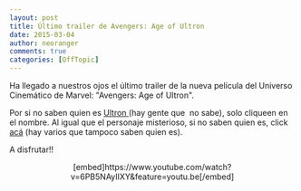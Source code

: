 ```yaml
---
layout: post
title: Último trailer de Avengers: Age of Ultron
date: 2015-03-04
author: neoranger
comments: true
categories: [OffTopic]
---
```

Ha llegado a nuestros ojos el último trailer de la nueva película del Universo Cinemático de Marvel: "Avengers: Age of Ultron".

Por si no saben quien es <a href="http://es.wikipedia.org/wiki/Ultron">Ultron </a>(hay gente que  no sabe), solo cliqueen en el nombre. Al igual que el personaje misterioso, si no saben quien es, click <a href="http://es.wikipedia.org/wiki/Visi%C3%B3n_(c%C3%B3mic)">acá</a> (hay varios que tampoco saben quien es).

A disfrutar!!
<p style="text-align:center;">[embed]https://www.youtube.com/watch?v=6PB5NAyIIXY&amp;feature=youtu.be[/embed]</p>

